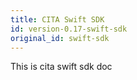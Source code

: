 ```yaml
---
title: CITA Swift SDK
id: version-0.17-swift-sdk
original_id: swift-sdk
---
```

This is cita swift sdk doc